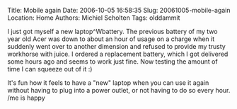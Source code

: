Title: Mobile again
Date: 2006-10-05 16:58:35
Slug: 20061005-mobile-again
Location: Home
Authors: Michiel Scholten
Tags: olddammit

<p>I just got myself a new laptop^Wbattery. The previous battery of my two year old Acer was down to about an hour of usage on a charge when it suddenly went over to another dimension and refused to provide my trusty workhorse with juice. I ordered a replacement battery, which I got delivered some hours ago and seems to work just fine. Now testing the amount of time I can squeeze out of it :)</p>

<p>It's fun how it feels to have a "new" laptop when you can use it again without having to plug into a power outlet, or not having to do so every hour. /me is happy</p>